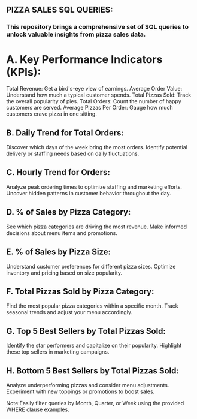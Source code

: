 ## PIZZA SALES SQL QUERIES:
### This repository brings a comprehensive set of SQL queries to unlock valuable insights from pizza sales data.

# A. Key Performance Indicators (KPIs):
Total Revenue: Get a bird's-eye view of earnings.
Average Order Value: Understand how much a typical customer spends.
Total Pizzas Sold: Track the overall popularity of pies.
Total Orders: Count the number of happy customers are served.
Average Pizzas Per Order: Gauge how much customers crave pizza in one sitting.

## B. Daily Trend for Total Orders:
Discover which days of the week bring the most orders.
Identify potential delivery or staffing needs based on daily fluctuations.

## C. Hourly Trend for Orders:
Analyze peak ordering times to optimize staffing and marketing efforts.
Uncover hidden patterns in customer behavior throughout the day.

## D. % of Sales by Pizza Category:
See which pizza categories are driving the most revenue.
Make informed decisions about menu items and promotions.

## E. % of Sales by Pizza Size:
Understand customer preferences for different pizza sizes.
Optimize inventory and pricing based on size popularity.

## F. Total Pizzas Sold by Pizza Category:
Find the most popular pizza categories within a specific month.
Track seasonal trends and adjust your menu accordingly.

## G. Top 5 Best Sellers by Total Pizzas Sold:

Identify the star performers and capitalize on their popularity.
Highlight these top sellers in marketing campaigns.

## H. Bottom 5 Best Sellers by Total Pizzas Sold:

Analyze underperforming pizzas and consider menu adjustments.
Experiment with new toppings or promotions to boost sales.

Note:Easily filter queries by Month, Quarter, or Week using the provided WHERE clause examples.

